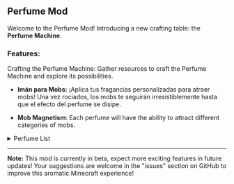 ## Perfume Mod

Welcome to the Perfume Mod! Introducing a new crafting table: the **Perfume Machine**.

### Features:

Crafting the Perfume Machine: Gather resources to craft the Perfume Machine and explore its possibilities.

- **Imán para Mobs:** ¡Aplica tus fragancias personalizadas para atraer mobs! Una vez rociados, los mobs te seguirán irresistiblemente hasta que el efecto del perfume se disipe.

- **Mob Magnetism**: Each perfume will have the ability to attract different categories of mobs.

<details>
<summary>Perfume List</summary>

- Perfume of carrot:
    - rabbit
    - pig
- Perfume of wheat:
    - cows
        - Mooshroom
    - sheep
    - Llama
- Flower perfume:
    - bees
- Iron perfume:
    - Golems
- Perfume of fish:
    - Cats
    - Ocelots
</details>

---

**Note:** This mod is currently in beta, expect more exciting features in future updates! Your suggestions are welcome in the "issues" section on GitHub to improve this aromatic Minecraft experience!